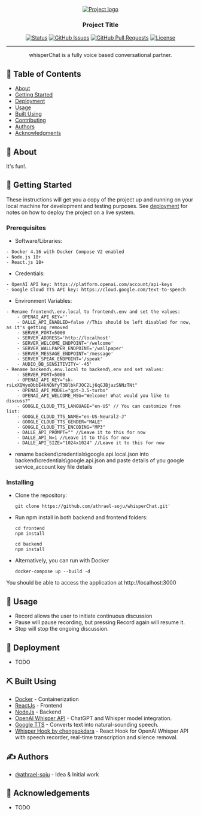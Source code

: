 <p align="center">
  <a href="" rel="noopener">
 <img src="https://github.com/athrael-soju/whisperChat/blob/main/Landing-s.png" alt="Project logo"></a>
</p>

<h3 align="center">Project Title</h3>

<div align="center">

[![Status](https://img.shields.io/badge/status-active-success.svg)]()
[![GitHub Issues](https://img.shields.io/github/issues/athrael-soju/whisperChat)](https://github.com/athrael-soju/whisperChat/issues)
[![GitHub Pull Requests](https://img.shields.io/github/issues-pr/athrael-soju/whisperChat)](https://img.shields.io/github/issues-pr/athrael-soju/whisperChat)
[![License](https://img.shields.io/badge/license-MIT-blue.svg)](/LICENSE)

</div>

---

<p align="center"> whisperChat is a fully voice based conversational partner.
    <br> 
</p>

## 📝 Table of Contents

- [About](#about)
- [Getting Started](#getting_started)
- [Deployment](#deployment)
- [Usage](#usage)
- [Built Using](#built_using)
- [Contributing](../CONTRIBUTING.md)
- [Authors](#authors)
- [Acknowledgments](#acknowledgement)

## 🧐 About <a name = "about"></a>

It's fun!.

## 🏁 Getting Started <a name = "getting_started"></a>

These instructions will get you a copy of the project up and running on your local machine for development and testing purposes. See [deployment](#deployment) for notes on how to deploy the project on a live system.

### Prerequisites

- Software/Libraries:
```
- Docker 4.16 with Docker Compose V2 enabled
- Node.js 18+
- React.js 18+
```
- Credentials:
```
- OpenAI API key: https://platform.openai.com/account/api-keys
- Google Cloud TTS API key: https://cloud.google.com/text-to-speech
```
- Environment Variables:
```
- Rename frontend\.env.local to frontend\.env and set the values:
    - OPENAI_API_KEY=''
    - DALLE_API_ENABLED=false //This should be left disabled for now, as it's getting removed
    - SERVER_PORT=5000
    - SERVER_ADDRESS='http://localhost'
    - SERVER_WELCOME_ENDPOINT='/welcome'
    - SERVER_WALLPAPER_ENDPOINT='/wallpaper'
    - SERVER_MESSAGE_ENDPOINT='/message'
    - SERVER_SPEAK_ENDPOINT='/speak'
    - AUDIO_DB_SENSITIVITY='-45'
- Rename backend\.env.local to backend\.env and set values:
    - SERVER_PORT=5000
    - OPENAI_API_KEY="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"
    - OPENAI_API_MODEL="gpt-3.5-turbo"
    - OPENAI_API_WELCOME_MSG="Welcome! What would you like to discuss?"
    - GOOGLE_CLOUD_TTS_LANGUAGE="en-US" // You can customize from list: 
    - GOOGLE_CLOUD_TTS_NAME="en-US-Neural2-J"	
    - GOOGLE_CLOUD_TTS_GENDER="MALE"
    - GOOGLE_CLOUD_TTS_ENCODING="MP3"
    - DALLE_API_PROMPT="" //Leave it to this for now
    - DALLE_API_N=1 //Leave it to this for now
    - DALLE_API_SIZE="1024x1024" //Leave it to this for now
```
- rename backend\credentials\google.api.local.json into backend\credentials\google.api.json and paste details of you google service_account key file details

### Installing

- Clone the repository:
  ```
  git clone https://github.com/athrael-soju/whisperChat.git'
  ```
- Run npm install in both backend and frontend folders:
  ```
  cd frontend
  npm install 

  cd backend
  npm install   
  ```
- Alternatively, you can run with Docker
  ```
  docker-compose up --build -d
  ```

You should be able to access the application at http://localhost:3000

## 🎈 Usage <a name="usage"></a>

- Record allows the user to initiate continuous discussion
- Pause will pause recording, but pressing Record again will resume it.
- Stop will stop the ongoing discussion.

## 🚀 Deployment <a name = "deployment"></a>

- TODO

## ⛏️ Built Using <a name = "built_using"></a>

- [Docker](https://www.docker.com/) - Containerization
- [ReactJs](https://react.dev/) - Frontend
- [NodeJs](https://nodejs.org/en/) - Backend
- [OpenAI Whisper API](https://openai.com/blog/introducing-chatgpt-and-whisper-apis) - ChatGPT and Whisper model integration.
- [Google TTS](https://cloud.google.com/text-to-speech/) - Converts text into natural-sounding speech.
- [Whisper Hook by chengsokdara](https://github.com/chengsokdara/use-whisper) - React Hook for OpenAI Whisper API with speech recorder, real-time transcription and silence removal.

## ✍️ Authors <a name = "authors"></a>

- [@athrael-soju](https://github.com/athrael-soju) - Idea & Initial work

## 🎉 Acknowledgements <a name = "acknowledgement"></a>

- TODO
